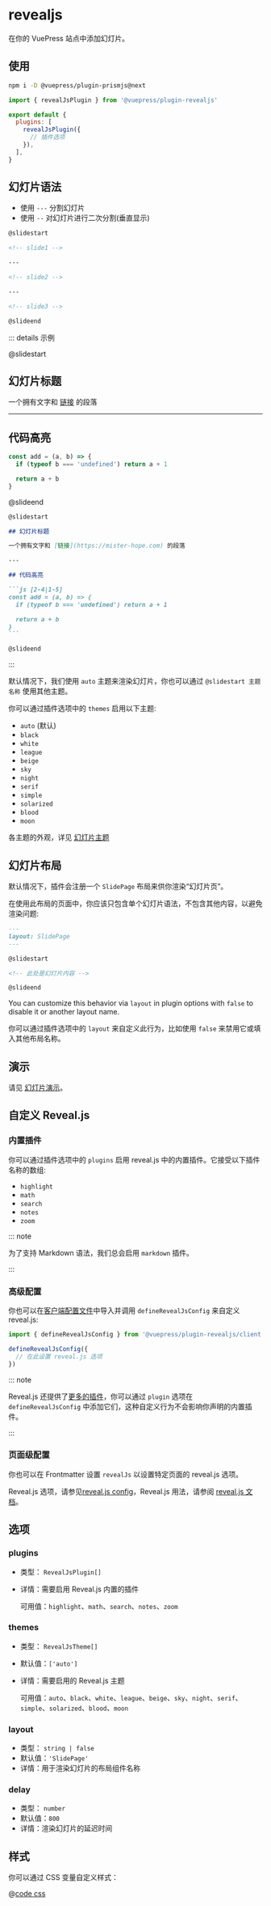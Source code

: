 # revealjs

<NpmBadge package="@vuepress/plugin-revealjs" />

在你的 VuePress 站点中添加幻灯片。

<!-- more -->

## 使用

```bash
npm i -D @vuepress/plugin-prismjs@next
```

```js {7} title=".vuepress/config.js"
import { revealJsPlugin } from '@vuepress/plugin-revealjs'

export default {
  plugins: [
    revealJsPlugin({
      // 插件选项
    }),
  ],
}
```

## 幻灯片语法

- 使用 `---` 分割幻灯片
- 使用 `--` 对幻灯片进行二次分割(垂直显示)

```md
@slidestart

<!-- slide1 -->

---

<!-- slide2 -->

---

<!-- slide3 -->

@slideend
```

::: details 示例

@slidestart

## 幻灯片标题

一个拥有文字和 [链接](https://mister-hope.com) 的段落

---

## 代码高亮

```js [2-4|1-5]
const add = (a, b) => {
  if (typeof b === 'undefined') return a + 1

  return a + b
}
```

@slideend

````md
@slidestart

## 幻灯片标题

一个拥有文字和 [链接](https://mister-hope.com) 的段落

---

## 代码高亮

```js [2-4|1-5]
const add = (a, b) => {
  if (typeof b === 'undefined') return a + 1

  return a + b
}
```

@slideend
````

:::

默认情况下，我们使用 `auto` 主题来渲染幻灯片，你也可以通过 `@slidestart 主题名称` 使用其他主题。

你可以通过插件选项中的 `themes` 启用以下主题:

- `auto` (默认)
- `black`
- `white`
- `league`
- `beige`
- `sky`
- `night`
- `serif`
- `simple`
- `solarized`
- `blood`
- `moon`

各主题的外观，详见 [幻灯片主题](themes.md)

## 幻灯片布局

默认情况下，插件会注册一个 `SlidePage` 布局来供你渲染“幻灯片页”。

在使用此布局的页面中，你应该只包含单个幻灯片语法，不包含其他内容，以避免渲染问题:

```md
---
layout: SlidePage
---

@slidestart

<!-- 此处是幻灯片内容 -->

@slideend
```

You can customize this behavior via `layout` in plugin options with `false` to disable it or another layout name.

你可以通过插件选项中的 `layout` 来自定义此行为，比如使用 `false` 来禁用它或填入其他布局名称。

## 演示

请见 [幻灯片演示](demo.md)。

## 自定义 Reveal.js

### 内置插件

你可以通过插件选项中的 `plugins` 启用 reveal.js 中的内置插件。它接受以下插件名称的数组:

- `highlight`
- `math`
- `search`
- `notes`
- `zoom`

::: note

为了支持 Markdown 语法，我们总会启用 `markdown` 插件。

:::

### 高级配置

你也可以在[客户端配置文件][client-config]中导入并调用 `defineRevealJsConfig` 来自定义 reveal.js:

```ts title=".vuepress/client.ts"
import { defineRevealJsConfig } from '@vuepress/plugin-revealjs/client'

defineRevealJsConfig({
  // 在此设置 reveal.js 选项
})
```

::: note

Reveal.js 还提供了[更多的插件](https://github.com/hakimel/reveal.js/wiki/Plugins,-Tools-and-Hardware)，你可以通过 `plugin` 选项在 `defineRevealJsConfig` 中添加它们，这种自定义行为不会影响你声明的内置插件。

:::

### 页面级配置

你也可以在 Frontmatter 设置 `revealJs` 以设置特定页面的 reveal.js 选项。

Reveal.js 选项，请参见[reveal.js config](https://revealjs.com/config/)，Reveal.js 用法，请参阅 [reveal.js 文档](https://revealjs.com/)。

## 选项

### plugins

- 类型： `RevealJsPlugin[]`
- 详情：需要启用 Reveal.js 内置的插件

  可用值：`highlight`、`math`、`search`、`notes`、`zoom`

### themes

- 类型： `RevealJsTheme[]`
- 默认值：`['auto']`
- 详情：需要启用的 Reveal.js 主题

  可用值：`auto`、`black`、`white`、`league`、`beige`、`sky`、`night`、`serif`、`simple`、`solarized`、`blood`、`moon`

### layout

- 类型： `string | false`
- 默认值：`'SlidePage'`
- 详情：用于渲染幻灯片的布局组件名称

### delay

- 类型： `number`
- 默认值：`800`
- 详情：渲染幻灯片的延迟时间

## 样式

你可以通过 CSS 变量自定义样式：

@[code css](@vuepress/plugin-revealjs/src/client/styles/vars.css)

[client-config]: https://vuejs.press/zh/guide/configuration.html#%E5%AE%A2%E6%88%B7%E7%AB%AF%E9%85%8D%E7%BD%AE%E6%96%87%E4%BB%B6
